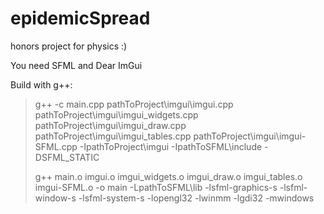 # epidemicSpread

honors project for physics :)

You need SFML and Dear ImGui

Build with g++:

> g++ -c main.cpp pathToProject\imgui\imgui.cpp pathToProject\imgui\imgui_widgets.cpp pathToProject\imgui\imgui_draw.cpp pathToProject\imgui\imgui_tables.cpp pathToProject\imgui\imgui-SFML.cpp -IpathToProject\imgui -IpathToSFML\include -DSFML_STATIC
>
> g++ main.o imgui.o imgui_widgets.o imgui_draw.o imgui_tables.o imgui-SFML.o -o main -LpathToSFML\lib -lsfml-graphics-s -lsfml-window-s -lsfml-system-s -lopengl32 -lwinmm -lgdi32 -mwindows